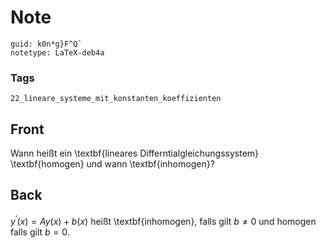 # Note
```
guid: k0n*g}F^Q`
notetype: LaTeX-deb4a
```

### Tags
```
22_lineare_systeme_mit_konstanten_koeffizienten
```

## Front
Wann heißt ein \textbf{lineares Differntialgleichungssystem} \textbf{homogen} und wann \textbf{inhomogen}?

## Back
$y^{\prime}(x)=A y(x)+b(x)$ heißt \textbf{inhomogen}, falls gilt $b \neq 0$ und homogen falls gilt $b = 0$.
